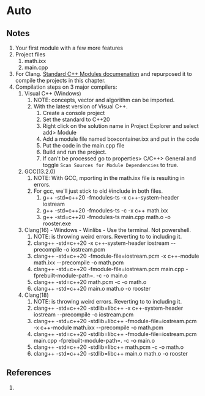 # Auto

## Notes
1. Your first module with a few more features
2. Project files
   1. math.ixx
   2. main.cpp
3. For Clang. [Standard C++ Modules documenation](https://clang.llvm.org/docs/StandardCPlusPlusModules.html) and repurposed it to compile the projects in this chapter.
4. Compilation steps on 3 major compilers:
   1. Visual C++ (Windows)
      1. NOTE: concepts, vector and algorithm can be imported.
      2. With the latest version of Visual C++.
         1. Create a console project
         2. Set the standard to C++20
         3. Right click on the solution name in Project Explorer and select add> Module
         4. Add a module file named boxcontainer.ixx and put in the code
         5. Put the code in the main.cpp file
         6. Build and run the project.
         7. If <iostream> can't be processed go to properties> C/C++> General and toggle `Scan Sources for Module Dependencies` to true.
   2. GCC(13.2.0)
      1. NOTE: With GCC, mporting <iostream> in the math.ixx file is resulting in errors.
      2. For gcc, we'll just stick to old #include in both files.
         1. g++ -std=c++20 -fmodules-ts -x c++-system-header iostream
         2. g++ -std=c++20 -fmodules-ts -c -x c++ math.ixx
         3. g++ -std=c++20 -fmodules-ts main.cpp math.o -o rooster.exe
   3. Clang(16) - Windows - Winlibs - Use the terminal. Not powershell.
      1. NOTE: <random> is throwing weird errors. Reverting to to including it.
      2. clang++ -std=c++20 -x c++-system-header iostream --precompile -o iostream.pcm
      3. clang++ -std=c++20 -fmodule-file=iostream.pcm  -x c++-module math.ixx --precompile -o math.pcm
      4. clang++ -std=c++20 -fmodule-file=iostream.pcm main.cpp -fprebuilt-module-path=. -c -o main.o
      5. clang++ -std=c++20 math.pcm -c -o math.o
      6. clang++ -std=c++20 main.o math.o -o rooster
   4. Clang(18)
      1. NOTE: <random> is throwing weird errors. Reverting to to including it.
      2. clang++ -std=c++20 -stdlib=libc++ -x c++-system-header iostream --precompile -o iostream.pcm
      3. clang++ -std=c++20 -stdlib=libc++ -fmodule-file=iostream.pcm  -x c++-module math.ixx --precompile -o math.pcm
      4. clang++ -std=c++20 -stdlib=libc++ -fmodule-file=iostream.pcm main.cpp -fprebuilt-module-path=. -c -o main.o
      5. clang++ -std=c++20 -stdlib=libc++ math.pcm -c -o math.o
      6. clang++ -std=c++20 -stdlib=libc++ main.o math.o -o rooster

## References

1. 

